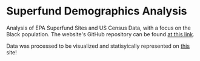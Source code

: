 # Superfund Demographics Analysis
Analysis of EPA Superfund Sites and US Census Data, with a focus on the Black population. The website's GitHub repository can be found [at this link](https://github.com/hfmandell/h4bl-superfund-website). 

Data was processed to be visualized and statisyically represented on [this](https://ertomz.github.io/h4bl-superfund-website/) site!


